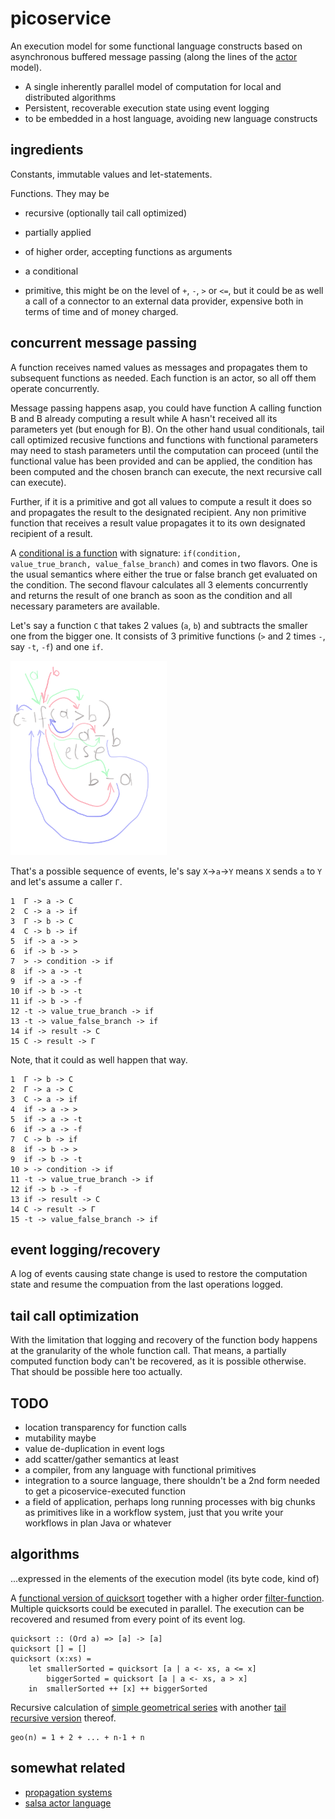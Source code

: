 # picoservice
An execution model for some functional language constructs based on asynchronous buffered message passing (along the lines of the [actor](https://en.wikipedia.org/wiki/Actor_model) model).

- A single inherently parallel model of computation for local and distributed algorithms
- Persistent, recoverable execution state using event logging 
- to be embedded in a host language, avoiding new language constructs

## ingredients

Constants, immutable values and let-statements.

Functions. They may be
- recursive (optionally tail call optimized)
- partially applied
- of higher order, accepting functions as arguments
- a conditional

-  primitive, this might be on the level of `+`, `-`, `>` or `<=`, but it could be as well a call of a connector to an external data provider, expensive both in terms of time and of money charged.

## concurrent message passing

A function receives named values as messages and propagates them to subsequent functions as needed. Each function is an actor, so all off them operate concurrently. 

Message passing happens asap, you could have function A calling function B and B already computing a result while A hasn't received all its parameters yet (but enough for B).
On the other hand usual conditionals, tail call optimized recusive functions and functions with functional parameters may need to stash parameters until the computation can proceed (until the functional value has been provided and can be applied, the condition has been computed and the chosen branch can execute, the next recursive call can execute).  

Further, if it is a primitive and got all values to compute a result it does so and propagates the result to the designated recipient. 
Any non primitive function that receives a result value propagates it to its own designated recipient of a result.

A [conditional is a function](https://stackoverflow.com/questions/58316588/how-to-model-if-expressions-with-actor-systems) with signature: `if(condition, value_true_branch, value_false_branch)` and comes in two flavors. One is the usual semantics where either the true or false branch get evaluated on
the condition. The second flavour calculates all 3 elements concurrently and returns the result of one branch as soon as the condition and all necessary parameters are available.

Let's say a function `C` that takes 2 values (`a`, `b`) and subtracts the smaller one from the bigger one. It consists of 3 primitive functions (`>` and 2 times `-`, say `-t`, `-f`) and one `if`.

![if](./if.png)

That's a possible sequence of events, le's say `X`->`a`->`Y` means `X` sends `a` to `Y` and let's assume a caller `Γ`.

```
1  Γ -> a -> C
2  C -> a -> if 
3  Γ -> b -> C
4  C -> b -> if
5  if -> a -> >
6  if -> b -> >
7  > -> condition -> if
8  if -> a -> -t
9  if -> a -> -f
10 if -> b -> -t
11 if -> b -> -f
12 -t -> value_true_branch -> if
13 -t -> value_false_branch -> if  
14 if -> result -> C
15 C -> result -> Γ 
```
Note, that it could as well happen that way.

```
1  Γ -> b -> C
2  Γ -> a -> C
3  C -> a -> if 
4  if -> a -> >
5  if -> a -> -t
6  if -> a -> -f
7  C -> b -> if
8  if -> b -> >
9  if -> b -> -t
10 > -> condition -> if
11 -t -> value_true_branch -> if
12 if -> b -> -f
13 if -> result -> C
14 C -> result -> Γ 
15 -t -> value_false_branch -> if  
```
## event logging/recovery

A log of events causing state change is used to restore the computation state and resume the compuation from the last operations logged.

## tail call optimization

With the limitation that logging and recovery of the function body happens at the granularity of the whole function call. 
That means, a partially computed function body can't be recovered, as it is possible otherwise. That should be possible here too actually.


## TODO

- location transparency for function calls
- mutability maybe
- value de-duplication in event logs
- add scatter/gather semantics at least
- a compiler, from any language with functional primitives
- integration to a source language, there shouldn't be a 2nd form needed to get a picoservice-executed function   
- a field of application, perhaps long running processes with big chunks as primitives like in a workflow system, just that you write your workflows in plan Java or whatever

## algorithms

...expressed in the elements of the execution model (its byte code, kind of)

A [functional version of quicksort](https://github.com/curiosag/picoservice/blob/master/src/test/java/micro/Algorithm.java#L18) 
together with a higher order [filter-function](https://github.com/curiosag/picoservice/blob/master/src/test/java/micro/Algorithm.java#L98). Multiple quicksorts could be executed in parallel. The execution can be recovered and resumed from every point of its event log.


    quicksort :: (Ord a) => [a] -> [a]  
    quicksort [] = []  
    quicksort (x:xs) =   
        let smallerSorted = quicksort [a | a <- xs, a <= x]  
            biggerSorted = quicksort [a | a <- xs, a > x]  
        in  smallerSorted ++ [x] ++ biggerSorted  

Recursive calculation of [simple geometrical series](https://github.com/curiosag/picoservice/blob/master/src/test/java/micro/Algorithm.java#L162) with another [tail recursive version](https://github.com/curiosag/picoservice/blob/master/src/test/java/micro/Algorithm.java#L208) thereof.

    geo(n) = 1 + 2 + ... + n-1 + n


## somewhat related

- [propagation systems](https://www.cs.tufts.edu/~nr/cs257/archive/alexey-radul/phd-thesis.pdf)
- [salsa actor language](http://wcl.cs.rpi.edu/salsa/)